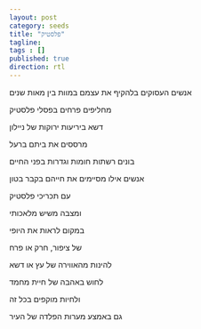 ```yaml
---
layout: post
category: seeds
title: "פלסטיק"
tagline:
tags : []
published: true
direction: rtl
---
```


אנשים העסוקים בלהקיף את עצמם במוות בין מאות שנים

מחליפים פרחים בפסלי פלסטיק

דשא ביריעות ירוקות של ניילון

מרססים את ביתם ברעל

בונים רשתות חומות וגדרות בפני החיים

אנשים אילו מסיימים את חייהם בקבר בטון

עם תכריכי פלסטיק

ומצבה משיש מלאכותי


במקום לראות את היופי

של ציפור, חרק או פרח

להינות מהאווירה של עץ או דשא

לחוש באהבה של חיית מחמד

ולחיות מוקפים בכל זה

גם באמצע מערות הפלדה של העיר
